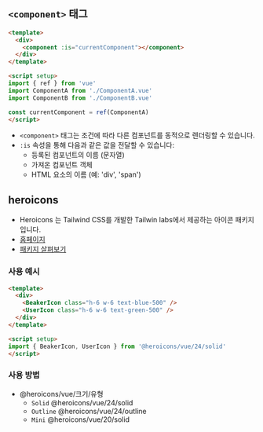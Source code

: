 ## `<component>` 태그

```html
<template>
  <div>
    <component :is="currentComponent"></component>
  </div>
</template>

<script setup>
import { ref } from 'vue'
import ComponentA from './ComponentA.vue'
import ComponentB from './ComponentB.vue'

const currentComponent = ref(ComponentA)
</script>
```

* `<component>` 태그는 조건에 따라 다른 컴포넌트를 동적으로 렌더링할 수 있습니다.
* `:is` 속성을 통해 다음과 같은 값을 전달할 수 있습니다:
  * 등록된 컴포넌트의 이름 (문자열)
  * 가져온 컴포넌트 객체
  * HTML 요소의 이름 (예: 'div', 'span')

## heroicons

* Heroicons 는 Tailwind CSS를 개발한 Tailwin labs에서 제공하는 아이콘 패키지입니다.
* [홈페이지](https://heroicons.com/)
* [패키지 살펴보기](https://unpkg.com/browse/@heroicons/vue@2.1.4/)

### 사용 예시

```html
<template>
  <div>
    <BeakerIcon class="h-6 w-6 text-blue-500" />
    <UserIcon class="h-6 w-6 text-green-500" />
  </div>
</template>

<script setup>
import { BeakerIcon, UserIcon } from '@heroicons/vue/24/solid'
</script>
```

### 사용 방법

* @heroicons/vue/크기/유형
  * `Solid` @heroicons/vue/24/solid
  * `Outline` @heroicons/vue/24/outline
  * `Mini` @heroicons/vue/20/solid
